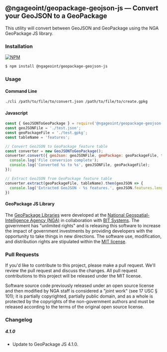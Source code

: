 ## @ngageoint/geopackage-geojson-js &mdash; Convert your GeoJSON to a GeoPackage

This utility will convert between GeoJSON and GeoPackage using the NGA GeoPackage JS library.

### Installation ###

[![NPM](https://img.shields.io/npm/v/@ngageoint/geopackage-geojson-js.svg)](https://www.npmjs.com/package/@ngageoint/geopackage-geojson-js)

```sh
$ npm install @ngageoint/geopackage-geojson-js
```

### Usage

#### Command Line

```sh
./cli /path/to/file/to/convert.json /path/to/file/to/create.gpkg
```

#### Javascript
```javascript
const { GeoJSONToGeoPackage } = require('@ngageoint/geopackage-geojson-js');
const geoJSONFile = './test.json';
const geoPackageFile = './test.gpkg';
const tableName = 'features';

// Convert GeoJSON to GeoPackage feature table
const converter = new GeoJSONToGeoPackage();
converter.convert({ geoJson: geoJSONFile, geoPackage: geoPackageFile, tableName: tableName }).then(() => {
  console.log('File conversion complete');
  console.log('Converted %s to %s', geoJSONFile, geoPackageFile);
});

// Extract GeoJSON from GeoPackage feature table
converter.extract(geoPackageFile, tableName).then(geoJSON => {
  console.log('Extracted GeoJSON - %s features.', geoJSON.features.length);
})
```

#### GeoPackage JS Library ####

The [GeoPackage Libraries](http://ngageoint.github.io/GeoPackage/) were developed at the [National Geospatial-Intelligence Agency (NGA)](http://www.nga.mil/) in collaboration with [BIT Systems](http://www.bit-sys.com/). The government has "unlimited rights" and is releasing this software to increase the impact of government investments by providing developers with the opportunity to take things in new directions. The software use, modification, and distribution rights are stipulated within the [MIT license](http://choosealicense.com/licenses/mit/).

### Pull Requests ###
If you'd like to contribute to this project, please make a pull request. We'll review the pull request and discuss the changes. All pull request contributions to this project will be released under the MIT license.

Software source code previously released under an open source license and then modified by NGA staff is considered a "joint work" (see 17 USC § 101); it is partially copyrighted, partially public domain, and as a whole is protected by the copyrights of the non-government authors and must be released according to the terms of the original open source license.


### Changelog


##### 4.1.0
- Update to GeoPackage JS 4.1.0.
